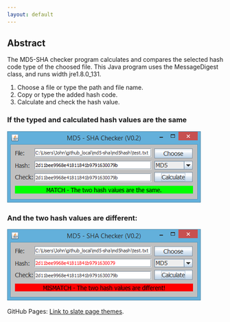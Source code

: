 ```yaml
---
layout: default
---
```

## [](#header-2)Abstract

The MD5-SHA checker program calculates and compares the selected hash code type of the choosed file. This Java program uses the MessageDigest class, and runs width jre1.8.0_131.

1.  Choose a file or type the path and file name.
2.  Copy or type the added hash code.
3.  Calculate and check the hash value.

### [](#header-3)If the typed and calculated hash values are the same
![](./assets/images/match.png?raw=true)

### [](#header-3)And the two hash values are different:
![](./assets/images/mismatch.png?raw=true)

GitHub Pages: [Link to slate page themes](https://github.com/pages-themes/slate).
